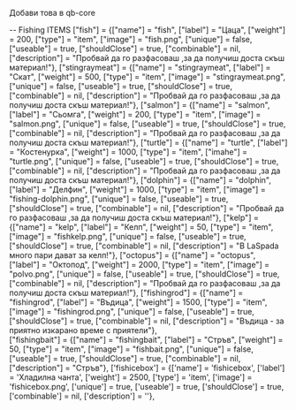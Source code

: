 Добави това в qb-core

-- Fishing ITEMS
["fish"] 			 		 	 = {["name"] = "fish", 							["label"] = "Цаца",                     ["weight"] = 200,      ["type"] = "item",      ["image"] = "fish.png",                 ["unique"] = false,     ["useable"] = true,     ["shouldClose"] = true,    ["combinable"] = nil,   ["description"] = "Пробвай да го разфасоваш ,за да получиш доста скъш материал!"},
	["stingraymeat"] 			     = {["name"] = "stingraymeat", 				    ["label"] = "Скат",             	["weight"] = 500,      ["type"] = "item",      ["image"] = "stingraymeat.png",         ["unique"] = false,     ["useable"] = true,     ["shouldClose"] = true,    ["combinable"] = nil,   ["description"] = "Пробвай да го разфасоваш ,за да получиш доста скъш материал!"},
	["salmon"] 			             = {["name"] = "salmon", 				        ["label"] = "Сьомга",                   ["weight"] = 200,      ["type"] = "item",      ["image"] = "salmon.png",               ["unique"] = false,     ["useable"] = true,     ["shouldClose"] = true,    ["combinable"] = nil,   ["description"] = "Пробвай да го разфасоваш ,за да получиш доста скъш материал!"},
	["turtle"]						 = {["name"] = "turtle",						["label"] = "Костенурка",				["weight"] = 1000,		["type"] = "item", 		["imahe"] =	"turtle.png",				["unique"] = false, 	["useable"] = true, 	["shouldClose"] = true,	   ["combinable"] = nil,   ["description"] = "Пробвай да го разфасоваш ,за да получиш доста скъш материал!"},
	["dolphin"]						 = {["name"] = "dolphin",						["label"] = "Делфин", 			["weight"] = 1000,		["type"] = "item",		["image"] = "fishing-dolphin.png",		["unique"] = false, 	["useable"] = true,		["shouldClose"] = true,	   ["combinable"] = nil,   ["description"] = "Пробвай да го разфасоваш ,за да получиш доста скъш материал!"},
	["kelp"]						 = {["name"] = "kelp",							["label"] = "Келп",						["weight"] = 50,		["type"] = "item",      ["image"] = "fishkelp.png",				["unique"] = false, 	["useable"] = true,		["shouldClose"] = true,	   ["combinable"] = nil,   ["description"] = "В LaSpada много пари дават за келп!"},
	["octopus"]						 = {["name"] = "octopus",						["label"] = "Октопод",					["weight"] = 2000,		["type"] = "item",		["image"] = "polvo.png",				["unique"] = false, 	["useable"] = true,		["shouldClose"] = true,	   ["combinable"] = nil,   ["description"] = "Пробвай да го разфасоваш ,за да получиш доста скъш материал!"},
	["fishingrod"] 			 		 = {["name"] = "fishingrod", 					["label"] = "Въдица", 				["weight"] = 1500, 		["type"] = "item", 		["image"] = "fishingrod.png", 			["unique"] = false, 	["useable"] = true, 	["shouldClose"] = true,	   ["combinable"] = nil,   ["description"] = "Въдица - за приятно изкарано време с приятели"},	
	["fishingbait"] 			 	 = {["name"] = "fishingbait", 					["label"] = "Стръв", 				["weight"] = 50, 		["type"] = "item", 		["image"] = "fishbait.png", 			["unique"] = false, 	["useable"] = true, 	["shouldClose"] = true,	   ["combinable"] = nil,   ["description"] = "Стръв"},
	['fishicebox'] 			 	 	 = {['name'] = 'fishicebox', 				['label'] = 'Хладилна чанта', 		['weight'] = 2500, 		['type'] = 'item', 		['image'] = 'fishicebox.png', 			['unique'] = true,     ['useable'] = true, 	   ['shouldClose'] = true,	   ['combinable'] = nil,   ['description'] = ''},	